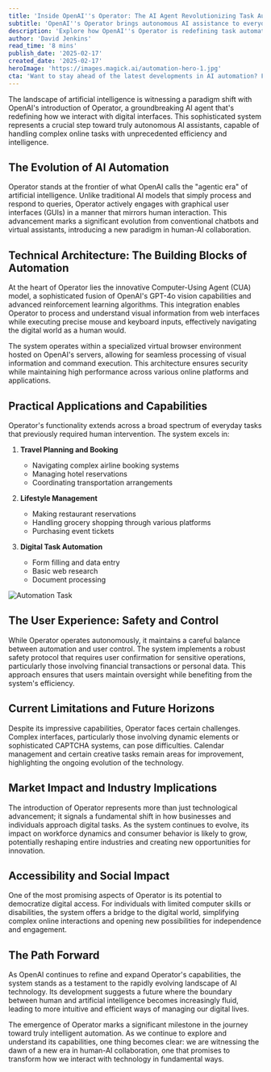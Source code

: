 ```yaml
---
title: 'Inside OpenAI''s Operator: The AI Agent Revolutionizing Task Automation'
subtitle: 'OpenAI''s Operator brings autonomous AI assistance to everyday digital tasks'
description: 'Explore how OpenAI''s Operator is redefining task automation with autonomous AI agents capable of complex digital interactions. Learn about its innovative architecture, practical applications, and future impact on industries and accessibility.'
author: 'David Jenkins'
read_time: '8 mins'
publish_date: '2025-02-17'
created_date: '2025-02-17'
heroImage: 'https://images.magick.ai/automation-hero-1.jpg'
cta: 'Want to stay ahead of the latest developments in AI automation? Follow us on LinkedIn for exclusive insights and updates on groundbreaking technologies like OpenAI''s Operator!'
---
```


The landscape of artificial intelligence is witnessing a paradigm shift with OpenAI's introduction of Operator, a groundbreaking AI agent that's redefining how we interact with digital interfaces. This sophisticated system represents a crucial step toward truly autonomous AI assistants, capable of handling complex online tasks with unprecedented efficiency and intelligence.

## The Evolution of AI Automation

Operator stands at the frontier of what OpenAI calls the "agentic era" of artificial intelligence. Unlike traditional AI models that simply process and respond to queries, Operator actively engages with graphical user interfaces (GUIs) in a manner that mirrors human interaction. This advancement marks a significant evolution from conventional chatbots and virtual assistants, introducing a new paradigm in human-AI collaboration.

## Technical Architecture: The Building Blocks of Automation

At the heart of Operator lies the innovative Computer-Using Agent (CUA) model, a sophisticated fusion of OpenAI's GPT-4o vision capabilities and advanced reinforcement learning algorithms. This integration enables Operator to process and understand visual information from web interfaces while executing precise mouse and keyboard inputs, effectively navigating the digital world as a human would.

The system operates within a specialized virtual browser environment hosted on OpenAI's servers, allowing for seamless processing of visual information and command execution. This architecture ensures security while maintaining high performance across various online platforms and applications.

## Practical Applications and Capabilities

Operator's functionality extends across a broad spectrum of everyday tasks that previously required human intervention. The system excels in:

1. **Travel Planning and Booking**
   - Navigating complex airline booking systems
   - Managing hotel reservations
   - Coordinating transportation arrangements

2. **Lifestyle Management**
   - Making restaurant reservations
   - Handling grocery shopping through various platforms
   - Purchasing event tickets

3. **Digital Task Automation**
   - Form filling and data entry
   - Basic web research
   - Document processing

![Automation Task](https://images.magick.ai/automation-task-2.jpg)

## The User Experience: Safety and Control

While Operator operates autonomously, it maintains a careful balance between automation and user control. The system implements a robust safety protocol that requires user confirmation for sensitive operations, particularly those involving financial transactions or personal data. This approach ensures that users maintain oversight while benefiting from the system's efficiency.

## Current Limitations and Future Horizons

Despite its impressive capabilities, Operator faces certain challenges. Complex interfaces, particularly those involving dynamic elements or sophisticated CAPTCHA systems, can pose difficulties. Calendar management and certain creative tasks remain areas for improvement, highlighting the ongoing evolution of the technology.

## Market Impact and Industry Implications

The introduction of Operator represents more than just technological advancement; it signals a fundamental shift in how businesses and individuals approach digital tasks. As the system continues to evolve, its impact on workforce dynamics and consumer behavior is likely to grow, potentially reshaping entire industries and creating new opportunities for innovation.

## Accessibility and Social Impact

One of the most promising aspects of Operator is its potential to democratize digital access. For individuals with limited computer skills or disabilities, the system offers a bridge to the digital world, simplifying complex online interactions and opening new possibilities for independence and engagement.

## The Path Forward

As OpenAI continues to refine and expand Operator's capabilities, the system stands as a testament to the rapidly evolving landscape of AI technology. Its development suggests a future where the boundary between human and artificial intelligence becomes increasingly fluid, leading to more intuitive and efficient ways of managing our digital lives.

The emergence of Operator marks a significant milestone in the journey toward truly intelligent automation. As we continue to explore and understand its capabilities, one thing becomes clear: we are witnessing the dawn of a new era in human-AI collaboration, one that promises to transform how we interact with technology in fundamental ways.